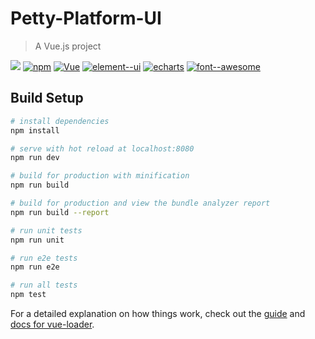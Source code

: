 # Petty-Platform-UI

> A Vue.js project

[![](https://img.shields.io/travis/iview/iview-admin.svg?style=flat-square)]()
[![npm](https://img.shields.io/npm/v/npm.svg?style=flat-square)](https://www.npmjs.com)
[![Vue](https://img.shields.io/badge/vue-2.5.2-brightgreen.svg?style=flat-square)](https://github.com/vuejs/vue)
[![element--ui](https://img.shields.io/badge/element--ui-1.4.6-blue.svg)](https://github.com/ElemeFE/element)
[![echarts](https://img.shields.io/badge/echarts-3.7.2-orange.svg)](https://github.com/ElemeFE/element)
[![font--awesome](https://img.shields.io/badge/font--awesome-4.7.0-green.svg)](https://github.com/ecomfe/echarts)
## Build Setup

``` bash
# install dependencies
npm install

# serve with hot reload at localhost:8080
npm run dev

# build for production with minification
npm run build

# build for production and view the bundle analyzer report
npm run build --report

# run unit tests
npm run unit

# run e2e tests
npm run e2e

# run all tests
npm test
```

For a detailed explanation on how things work, check out the [guide](http://vuejs-templates.github.io/webpack/) and [docs for vue-loader](http://vuejs.github.io/vue-loader).
